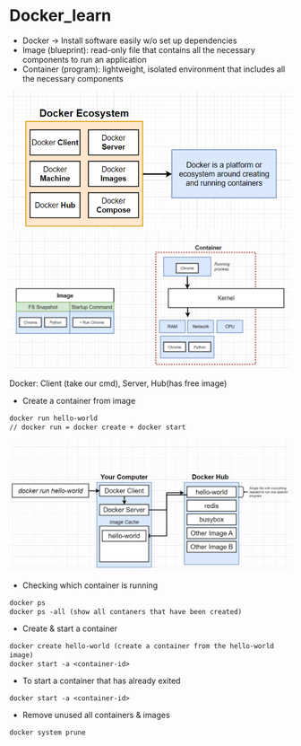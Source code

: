 # Docker_learn

- Docker -> Install software easily w/o set up dependencies
- Image (blueprint): read-only file that contains all the necessary components to run an application
- Container (program): lightweight, isolated environment that includes all the necessary components

![](https://github.com/hyhung12/Docker_learn/blob/main/docker0.png)
![](https://github.com/hyhung12/Docker_learn/blob/main/docker2.png)


Docker: Client (take our cmd), Server, Hub(has free image)
- Create a container from image
```
docker run hello-world
// docker run = docker create + docker start
```
![](https://github.com/hyhung12/Docker_learn/blob/main/docker1.png)

- Checking which container is running
```
docker ps
docker ps -all (show all contaners that have been created)
```
- Create & start a container
```
docker create hello-world (create a container from the hello-world image)
docker start -a <container-id>
```
- To start a container that has already exited
```
docker start -a <container-id>
```
- Remove unused all containers & images 
```
docker system prune
```

